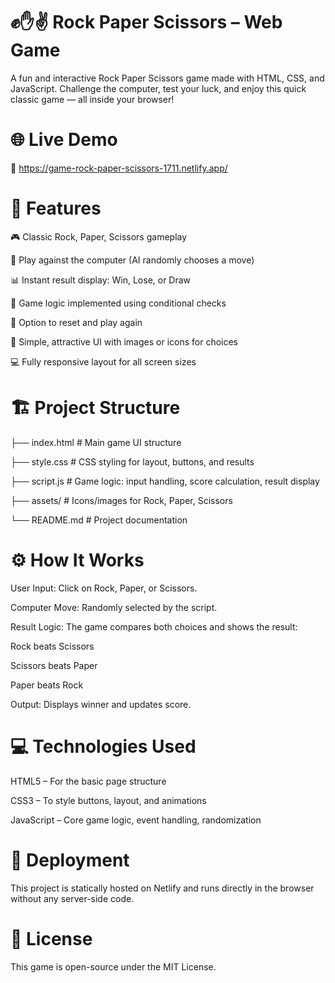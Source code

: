 # ✊✋✌️ Rock Paper Scissors – Web Game
A fun and interactive Rock Paper Scissors game made with HTML, CSS, and JavaScript. Challenge the computer, test your luck, and enjoy this quick classic game — all inside your browser!

# 🌐 Live Demo
🔗  https://game-rock-paper-scissors-1711.netlify.app/

# 🧩 Features
🎮 Classic Rock, Paper, Scissors gameplay

🤖 Play against the computer (AI randomly chooses a move)

📊 Instant result display: Win, Lose, or Draw

🧠 Game logic implemented using conditional checks

🔄 Option to reset and play again

🎨 Simple, attractive UI with images or icons for choices

💻 Fully responsive layout for all screen sizes

# 🏗️ Project Structure

├── index.html          # Main game UI structure

├── style.css           # CSS styling for layout, buttons, and results

├── script.js           # Game logic: input handling, score calculation, result display

├── assets/             # Icons/images for Rock, Paper, Scissors

└── README.md           # Project documentation

# ⚙️ How It Works
User Input: Click on Rock, Paper, or Scissors.

Computer Move: Randomly selected by the script.

Result Logic: The game compares both choices and shows the result:

Rock beats Scissors

Scissors beats Paper

Paper beats Rock

Output: Displays winner and updates score.

# 💻 Technologies Used
HTML5 – For the basic page structure

CSS3 – To style buttons, layout, and animations

JavaScript – Core game logic, event handling, randomization

# 🚀 Deployment
This project is statically hosted on Netlify and runs directly in the browser without any server-side code.

# 🧾 License
This game is open-source under the MIT License.

